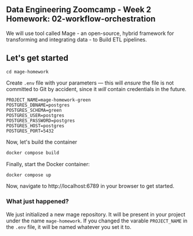 
## Data Engineering Zoomcamp - Week 2 Homework: 02-workflow-orchestration

We will use tool called Mage - an open-source, hybrid framework for transforming and integrating data - to Build ETL pipelines.

## Let's get started
```
cd mage-homework
```
Create `.env` file with your parameters — this will _ensure_ the file is not committed to Git by accident, since it _will_ contain credentials in the future.
```
PROJECT_NAME=mage-homework-green
POSTGRES_DBNAME=postgres
POSTGRES_SCHEMA=green
POSTGRES_USER=postgres
POSTGRES_PASSWORD=postgres
POSTGRES_HOST=postgres
POSTGRES_PORT=5432
```

Now, let's build the container

```bash
docker compose build
```

Finally, start the Docker container:

```bash
docker compose up
```

Now, navigate to http://localhost:6789 in your browser to get started. 

### What just happened?

We just initialized a new mage repository. It will be present in your project under the name `mage-homework`. If you changed the varable `PROJECT_NAME` in the `.env` file, it will be named whatever you set it to.

### 
